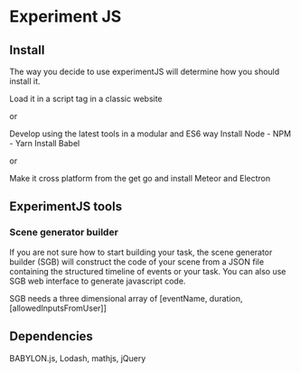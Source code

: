 # Experiment JS

## Install
The way you decide to use experimentJS will determine how you should install it.

Load it in a script tag in a classic website

or

Develop using the latest tools in a modular and ES6 way
Install Node - NPM - Yarn
Install Babel

or

Make it cross platform from the get go and install Meteor and Electron


## ExperimentJS tools

### Scene generator builder
If you are not sure how to start building your task, the scene generator builder (SGB) will construct
the code of your scene from a JSON file containing the structured timeline of events or your task.
You can also use SGB web interface to generate javascript code.

SGB needs a three dimensional array of [eventName, duration, [allowedInputsFromUser]]


## Dependencies
BABYLON.js, Lodash, mathjs, jQuery
